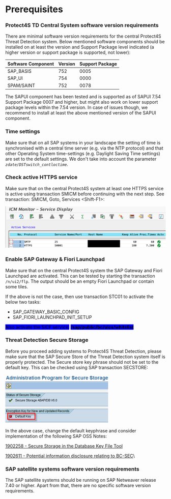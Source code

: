 # Prerequisites

### Protect4S TD Central System s**oftware version requirements**

There are minimal software version requirements for the central Protect4S Threat Detection system. Below mentioned software components should be installed on at least the version and Support Package level indicated (a higher version or support package is supported, not lower):

| Software Component | Version | Support Package |
| ------------------ | ------- | --------------- |
| SAP\_BASIS         | 752     | 0005            |
| SAP\_UI            | 754     | 0000            |
| SPAM/SAINT         | 752     | 0078            |

The SAPUI component has been tested and is supported as of SAPUI 7.54 Support Package 0007 and higher, but might also work on lower support package levels within the 7.54 version. In case of issues though, we recommend to install at least the above mentioned version of the SAPUI component.

### Time settings

Make sure that on all SAP systems in your landscape the setting of time is synchronised with a central time server (e.g. via the NTP protocol) and that other Operating System time-settings (e.g. Daylight Saving Time settings) are set to the default settings. We don't take into account the parameter _`zdate/DSTswitch_contloctime`_.

### Check active HTTPS service <a href="#check-that-http-s-service-is-active" id="check-that-http-s-service-is-active"></a>

Make sure that on the central Protect4S system at least one HTTPS service is active using transaction SMICM before continuing with the next step. See transaction: SMICM, Goto, Services \<Shift-F1>:

![SMICM HTTPS Service should be active](<../../.gitbook/assets/image (56) (1).png>)

### Enable SAP Gateway & Fiori Launchpad

Make sure that on the central Protect4S system the SAP Gateway and Fiori Launchpad are activated. This can be tested by starting the transaction `/n/ui2/flp`. The output should be an empty Fiori Launchpad or contain some tiles.

If the above is not the case, then use transaction STC01 to activate the below two tasks:

* SAP\_GATEWAY\_BASIC\_CONFIG
* SAP\_FIORI\_LAUNCHPAD\_INIT\_SETUP

<mark style="background-color:blue;">Also activate the SICF service:</mark> <mark style="background-color:blue;"></mark><mark style="background-color:blue;">**/sap/public/bc/uics/whitelist**</mark>

### Threat Detection Secure Storage

Before you proceed adding systems to Protect4S Threat Detection, please make sure that the SAP Secure Store of the Threat Detection system itself is properly protected. The Secure store key phrase should not be set to the default key. This can be checked using SAP transaction SECSTORE:

![Checking to see if the Secure Store has a default key](<../../.gitbook/assets/image (24).png>)

In the above case, change the default keyphrase and consider implementation of the following SAP OSS Notes:

[1902258 - Secure Storage in the Database Key File Tool](http://service.sap.com/sap/support/notes/1902258)

[1902611 - Potential information disclosure relating to BC-SEC](http://service.sap.com/sap/support/notes/1902611)\


### SAP satellite systems s**oftware version requirements**

The SAP satellite systems should be running on SAP Netweaver release 7.40 or higher. Apart from that, there are no specific software version requirements.
